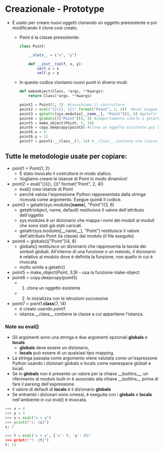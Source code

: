# Creazionale - Prototype

- È usato per creare nuovi oggetti clonando un oggetto preesistente e poi modificando il clone così creato. 

  - Point è la classe preesistente:
      ```Python
      class Point:
    
          __slots__ = ("x", "y")
    
          def __init__(self, x, y):
              self.x = x
              self.y = y
      ```
  - In questo codice cloniamo nuovi punti in diversi modi: 
    ```Python
    def makeobject(Class, *args, **kwargs):
        return Class(*args. **kwargs)
    
    point1 = Point(1, 2)  #invochiamo il costruttore
    point2 = eval("{}({}, {})".format("Point", 2, 4))  #eval esegue il codice passato in argomento
    point3 = getattr(sys.modules[__name__], "Point")(3, 6) #getattr restituisce il valore dell'attributo nominato. sys.modules mappa i nomi dei moduli ai moduli caricati
    point4 = globals()["Point"](4, 8) #comportamento simile a getattr ma restituisce un dizionario che rappresenta la tavola dei simboli globali. Il dizionario è relativo al modulo dove è definita la funzione, non quello in cui è invocata
    point5 = make_object(Point, 5, 10)
    point6 = copy.deepcopy(point5) #clona un oggetto esistente poi lo inizializza con le istruzioni successive
    point6.x = 6
    point6.y = 12
    point7 = point1.__class__(7, 14) #__class__ contiene una classe a cui appartiene un'istanza
    ```
## Tutte le metodologie usate per copiare:
   - point1 = Point(1, 2)
     - È stato invocato il costruttore in modo statico. 
     - Vogliamo creare le istanze di Point in modo dinamico!
   - point2 = eval("{}({}, {})".format("Point", 2, 4))
     - eval() crea istanze di Point
     - perché valuta l'espressione Python rappresentata dalla stringa ricevuta come argomento. Esegue quindi il codice.
   - point3 = getattr(sys.modules[__name__], "Point")(3, 6)
     - getattr(object, name, default) restituisce il valore dell'attributo dell'oggetto
     - sys.modules è un dizionario che mappa i nomi dei moduli ai moduli che sono stati già stati caricati.
     - getattr(sys.modules[\_\_name__], "Point") restituisce il valore dell'attributo Point (la classe) dal modulo (il file eseguito)
   - point4 = globals()["Point"](4, 8)
     - globals() restituisce un dizionario che rappresenta la tavola dei simboli globali. All'interno di una funzione o un metodo, il dizionario è relativo al modulo dove è definita la funzione, non quello in cui è invocata.
     - molto simile a getattr()
   -  point5 = make_object(Point, 3,9)
     - usa la funzione make-object
   - point6 = copy.deepcopy(point5)
     - 1. clona un oggetto esistente
     - 2. lo inizializza con le istruzioni successive
   - point7 = point1.__class__(7, 14)
     - è creato usando point1
     - istanza.\_\_class__ contiene la classe a cui appartiene l'istanza.
### Note su eval()
- Gli argomenti sono una stringa e due argomenti opzionali __globals__ e __locals__
  - __globals__ deve essere un dizionario,
  - __locals__ può essere di un qualsiasi tipo mapping.
- La stringa passata come argomento viene valutata come un'espressone Python usando i dizionari globals e locals come namespace globali e locali.
- Se in __globals__ non è presente un valore per la chiave \_\_builtins__, un riferimento al modulo built-in è associato alla chiave \_\_builtins__ prima di fare il parsing dell'espressione.
- il valore di default di __locals__ è il dizionario __globals__
- Se entrambi i dizionari sono omessi, è eseguita con i __globals__ e __locals__ nell'ambiente in cui eval() è invocata.

```python
>>> x = 4
>>> y = 3
>>> s = eval("x + y")
>>> print(f"s: {s}")
s: 7

>>> t = eval('x + y', {'x’: 5, 'y': 8})
>>> print(f"t: {t}")
t: 13
```